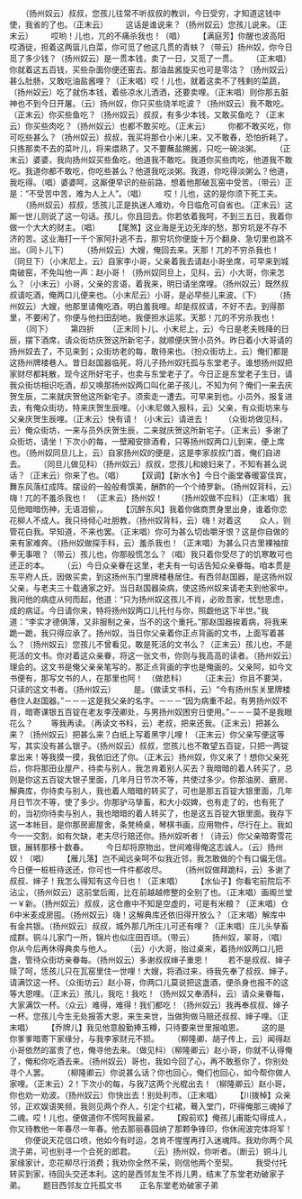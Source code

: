 <!-- { "loadSidebar": true } -->
　　（扬州奴云）叔叔，您孩儿往常不听叔叔的教训，今日受穷，才知道这钱中使，我省的了也。（正末云）
　　这话是谁说来？（扬州奴云）您孩儿说来。（正末云）
　　哎哟！儿也，兀的不痛杀我也！（唱）
　　【满庭芳】你醒也波高阳哎酒徒，担着这两篮儿白菜，你可觅了他这几贯的青蚨？（带云）扬州奴，你今日觅了多少钱？（扬州奴云）是一贯本钱，卖了一日，又觅了一贯。
　　（正末唱）你就着这五百钱，买些杂面你便还窑去。那油盐酱旋买也可是零沽？（扬州奴云）甚么肚肠，又敢吃油盐酱哩？（正末唱）哎！儿也，就着这卖不了残剩的菜蔬，（扬州奴云）吃了就伤本钱，着些凉水儿洒洒，还要卖哩。（正末唱）则你那五脏神也不到今日开屠。（云）扬州奴，你只买些烧羊吃波？（扬州奴云）我不敢吃。（正末云）你买些鱼吃？（扬州奴云）叔叔，有多少本钱，又敢买鱼吃？（正末云）你买些肉吃？（扬州奴云）也都不敢买吃。（正末云）
　　你都不敢买吃，你可吃些甚么？（扬州奴云）叔叔，我买将那仓小米儿来，又不敢舂，恐怕折耗了。只拣那卖不去的菜叶儿，将来煨熟了，又不要蘸盐搠酱，只吃一碗淡粥。
　　（正末云）婆婆，我向扬州奴买些鱼吃，他道我不敢吃。我道你买些肉吃，他道我不敢吃。我道你都不敢吃，你吃些甚么？他道我吃淡粥。我道，你吃得淡粥么？他道，我吃得。（唱）婆婆呵，这厮便早识的些前路，想着他那破瓦窑中受苦。（带云）正是：“不受苦中苦，难为人上人”。（唱）
　　哎！儿也，这的是你须下死工夫。
　　（扬州奴云）叔叔，恁孩儿正是执迷人难劝，今日临危可自省也。（正末云）这厮一世儿则说了这一句话。孩儿，你且回去。你若依着我呵，不到三五日，我着你做一个大大的财主。（唱）
　　【尾煞】这业海是无边无岸的愁，那穷坑是不存不济的苦。这业海打一千个家阿扑逃不去，那穷坑你便旋十万个翻身、急切里也跳不出。（同卜儿下）
　　（扬州奴云）大嫂，俺回去来。天那！兀的不穷杀我也！（同旦下）（小末尼上，云）自家李小哥，父亲着我去请赵小哥坐席，可早来到城南破窑，不免叫他一声：赵小哥！（扬州奴同旦上，见科，云）小大哥，你来怎么？（小末云）小哥，父亲的言语，着我来，明日请坐席哩。（扬州奴云）既然叔叔请吃酒，俺两口儿便来也。（小末尼云）小哥，是必早些儿来波。（下）
　　（扬州奴云）大嫂，他那里请俺吃酒，明白羞我哩。却是叔叔请，不好不去。到得那里，不要闲了，你便与他扫田刮地，我便担水运浆。天那！兀的不穷杀我也！
　　（同下）
　　第四折
　　（正末同卜儿、小末尼上，云）今日是老夫贱降的日辰，摆下酒席，请众街坊庆贺这所新宅子，就顺便庆贺小员外。昨日着小大哥请的扬州奴去了，不见来到；众街坊老的每，敢待来也。（扮众街坊上，云）俺们都是这扬州牌楼巷人。昔日赵国器临死，将儿子扬州奴托孤与东堂老子。谁想扬州奴把家财尽都耗散，现今这所好宅子，也卖与东堂老子了。今日正是东堂老子生日，请我众街坊相识吃酒，却又唤那扬州奴两口叫化弟子孩儿，不知为何？俺们一来去庆贺生辰，二来就庆贺他这所新宅子。须索走一遭去。可早来到也。小员外，报复进去，有俺众街坊，特来庆贺生辰哩。（小末尼做入报科，云）父亲，有众街坊来与父亲庆贺生辰哩。（正末云）快有请！（小末云）请进去！
　　（众街坊做见科，云）俺众街坊，一来与员外庆贺生辰，二来就庆贺这所新宅子。（正末云）多谢了众街坊，请坐！下次小的每，一壁厢安排酒肴，只等扬州奴两口儿到来，便上席也。（扬州奴同旦儿上，云）自家扬州奴的便是，这是李家叔叔门首，俺们自进去。
　　（同旦儿做见科）（扬州奴云）叔叔，您孩儿和媳妇来了，不知有甚么说话？（正末云）你来了也。（唱）
　　【双调】【新水令】今日个画堂春暖宴佳宾，舞东风落红成阵。摆设的一般般肴馔美，酬酢的一个个绮罗新。（扬州奴背科，云）嗨！兀的不羞杀我也！　（正末云）扬州奴！
　　（扬州奴做不应科）（正末唱）我见他暗暗伤神，无语泪偷，。
　　【沉醉东风】我着你做商贾身里出身，谁着你恋花柳人不成人。我只待倾心吐胆教，（扬州奴背科，云）嗨！对着这
　　众人，则管花白我。早知道，不来也罢。（正末唱）你可为甚么切齿嚼牙恨？这是你自做的来有家难奔。（扬州奴做探手科，云）羞杀我也！（正末唱）为甚么只古里裸袖揎拳无事哏？（带云）孩儿也，你那般慌怎么？（唱）我只着你受尽了的饥寒敢可也还正的本。
　　（云）今日众亲眷在这里，老夫有一句话告知众亲眷每。咱本贯是东平府人氏，因做买卖，到这扬州东门里牌楼巷居住。有西邻赵国器，是这扬州奴父亲，与老夫三十载通家之好。当日赵国器染病，使这扬州奴来请老夫到他家中。我问他的病症从何而起，他道：“只为扬州奴这孩儿不肖，必败吾家，忧愁思虑，成的病证。今日请你来，特将扬州奴两口儿托付与你，照觑他这下半世。”我道：“李实才德俱薄，又非服制之亲，当不的这个重托。”那赵国器挨着病，将我来跪一跪，我只得应承了。扬州奴，当日你父亲着你正点背画的文书，上面写着甚么？（扬州奴云）您孩儿不曾看见，敢是死活的文书么？（正末云）孩儿也，不是死活的文书。你对着这众亲眷，将这一张文书，你则与我高高的读者。（扬州奴云）理会的。这文书是俺父亲亲笔写的，那正点背画的字也是俺画的。父亲阿，如今文书便有，那写文书的人，在那里也阿！　（做悲科）
　　（正末云）你且不要哭，只读的这文书者。（扬州奴云）
　　是。（做读文书科，云）“今有扬州东关里牌楼巷住人赵国器。”－－－这是我父亲的名字。－－－“因为病重不起，有男扬州奴不肖，暗寄课银五百锭在老友李茂卿处，与男扬州奴困穷日使用。”－－－莫不是我眼花么？
　　等我再读。（再读文书科，云）老叔，把来还我。（正末云）把甚么来？（扬州奴云）把甚么来？白纸上写着黑字儿哩！（正末云）你父亲写便这等写，其实没有甚么银子。（扬州奴云）叔叔，您孩儿也不敢望五百锭，只把一两锭拿出来！等我摸一摸，我依旧还了你。（正末云）扬州奴，你又来了！想你父亲死后，你将那田业屋产，待卖与别人，我怎肯着别人买去？我暗暗的着人转买了，总则是你这五百锭大银子里面，几年月日节次不等，共使过多少。你那油房、磨房、解典库，你待卖与别人，我也着人暗暗的转买了，可也是那五百锭大银里面，几年月日节次不等，使了多少。你那驴马孳畜，和大小奴婢，也有走了的，也有死了的，当初你待卖与别人，我也暗暗的着人转买了，也是这五百锭大银里面。我存下这一本帐目，是你那房廊屋舍，条凳椅桌，琴棋书画，应用物件，尽行在上。我如今一一交割，如有欠缺，老夫尽行赔还你。扬州奴听者！（诗云）你父亲暗寄雪花银，展转那移十数春。
　　今日却将原物出，世间难得俺这志诚人。（云）扬州奴！（唱）
　　【雁儿落】岂不闻远亲呵不似我近邻，我怎敢做的个有口偏无信。今日便一桩桩待送还，你可也一件件都收尽。
　　（扬州奴做拜跪科，云）多谢了叔叔、婶子！我怎么得知有这今日也！（正末唱）
　　【水仙子】你看宅前院后不沾尘，（扬州奴云）这前堂后阁，比在前越越修整的全别了也。（正末唱）画阁兰堂一￥新。（扬州奴云）叔叔，这仓廒中不知是空虚的，可是有米粮？（正末唱）仓6中米麦成房囤。（扬州奴云）嗨！这解典库还依旧得开放么？（正末唱）解库中有金共银。（扬州奴云）叔叔，城外那几所庄儿可还有哩？（正末唱）庄儿头孳畜成群。铜斗儿家门一所，锦片也似庄田百顷。（带云）
　　扬州奴，翠哥，（唱）你从今后再休得典卖与他人。
　　（云）小大哥，抬过桌来，着扬州奴两口儿把盏，管待众街坊亲眷每。（扬州奴云）多谢叔叔婶子重恩！
　　若不是叔叔、婶子赎了呵，恁孩儿只在瓦窑里住一世哩！大嫂，将酒过来，待我先奉了叔叔、婶子。请满饮这一杯。（众街坊云）赵小哥，你两口儿莫说把这盏酒，便杀身也报不的这等大恩哩。（正末云）孩儿，我吃！我吃！（扬州奴又奉酒科，云）请众亲眷每，大家满饮一杯。（众云）难得，难得！我们都吃！（扬州奴云）我再奉叔叔、婶子一杯。您孩儿今生无处报答大恩，来生来世，当做狗做马赔还叔叔、婶子哩。（正末唱）
　　【乔牌儿】我见他意殷勤捧玉樽，只待要来世里报咱恩。
　　这的是你爹爹暗寄下家缘分，与我李家财元不损。
　　（柳隆卿、胡子传上，云）闻得赵小哥依然的富贵了也，俺寻他去来。（做见科）（柳隆卿云）赵小哥，你就不认得俺了，俺和你吃酒去来。（扬州奴云）哥也，我如今回了心，再不敢惹你了，你别处寻个人罢。
　　（柳隆卿云）你说甚么话？你也回心，俺们也回心，如今帮你做人家哩。（正末云）2！下次小的每，与我7这两个光棍出去！（柳隆卿云）赵小哥，你也劝一劝波。（扬州奴云）你快出去！别处利市。（正末唱）
　　【川拨棹】众亲邻，正欢娱语笑频，我则见两个乔人，引定个红裙，蓦入堂门，吓得俺那三魂掉了二魂。哎！儿也，便做道你不慌呵我最紧。
　　【殿前欢】俺孩儿甫能勾得成人，你又待教他一年春尽一年春。他去那丽春园纳了那颗争锋印，你休闹波完体将军！
　　你便说天花信口喷，他如今有时运，怎肯不惺惺再打入迷魂阵。我劝你两个风流子弟，可也别寻一个合死的郎君。
　　（云）扬州奴，你听者。（断云）铜斗儿家缘家计，恋花柳尽行消费；我劝你全然不采，则信他两个至契。
　　我受付托转买到家，待回头交还本利。这的是西邻友生不肖儿男，结末了东堂老劝破家子弟。
　　题目西邻友立托孤文书
　　正名东堂老劝破家子弟  
